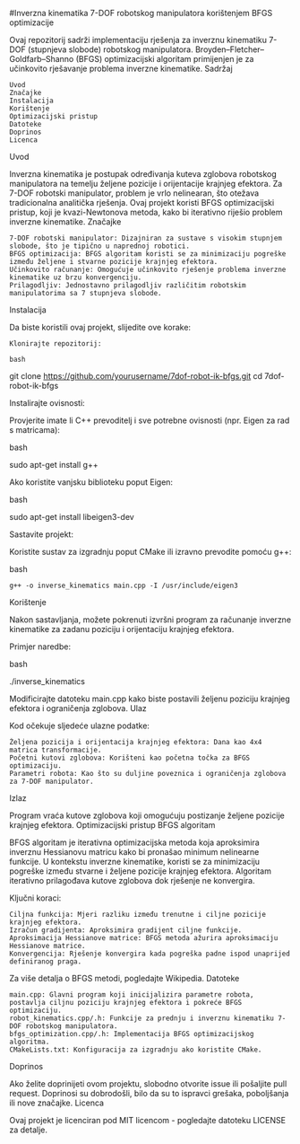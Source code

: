 #Inverzna kinematika 7-DOF robotskog manipulatora korištenjem BFGS optimizacije

Ovaj repozitorij sadrži implementaciju rješenja za inverznu kinematiku 7-DOF (stupnjeva slobode) robotskog manipulatora. Broyden–Fletcher–Goldfarb–Shanno (BFGS) optimizacijski algoritam primijenjen je za učinkovito rješavanje problema inverzne kinematike.
Sadržaj

    Uvod
    Značajke
    Instalacija
    Korištenje
    Optimizacijski pristup
    Datoteke
    Doprinos
    Licenca

Uvod

Inverzna kinematika je postupak određivanja kuteva zglobova robotskog manipulatora na temelju željene pozicije i orijentacije krajnjeg efektora. Za 7-DOF robotski manipulator, problem je vrlo nelinearan, što otežava tradicionalna analitička rješenja. Ovaj projekt koristi BFGS optimizacijski pristup, koji je kvazi-Newtonova metoda, kako bi iterativno riješio problem inverzne kinematike.
Značajke

    7-DOF robotski manipulator: Dizajniran za sustave s visokim stupnjem slobode, što je tipično u naprednoj robotici.
    BFGS optimizacija: BFGS algoritam koristi se za minimizaciju pogreške između željene i stvarne pozicije krajnjeg efektora.
    Učinkovito računanje: Omogućuje učinkovito rješenje problema inverzne kinematike uz brzu konvergenciju.
    Prilagodljiv: Jednostavno prilagodljiv različitim robotskim manipulatorima sa 7 stupnjeva slobode.

Instalacija

Da biste koristili ovaj projekt, slijedite ove korake:

    Klonirajte repozitorij:

    bash

git clone https://github.com/yourusername/7dof-robot-ik-bfgs.git
cd 7dof-robot-ik-bfgs

Instalirajte ovisnosti:

Provjerite imate li C++ prevoditelj i sve potrebne ovisnosti (npr. Eigen za rad s matricama):

bash

sudo apt-get install g++

Ako koristite vanjsku biblioteku poput Eigen:

bash

sudo apt-get install libeigen3-dev

Sastavite projekt:

Koristite sustav za izgradnju poput CMake ili izravno prevodite pomoću g++:

bash

    g++ -o inverse_kinematics main.cpp -I /usr/include/eigen3

Korištenje

Nakon sastavljanja, možete pokrenuti izvršni program za računanje inverzne kinematike za zadanu poziciju i orijentaciju krajnjeg efektora.

Primjer naredbe:

bash

./inverse_kinematics

Modificirajte datoteku main.cpp kako biste postavili željenu poziciju krajnjeg efektora i ograničenja zglobova.
Ulaz

Kod očekuje sljedeće ulazne podatke:

    Željena pozicija i orijentacija krajnjeg efektora: Dana kao 4x4 matrica transformacije.
    Početni kutovi zglobova: Korišteni kao početna točka za BFGS optimizaciju.
    Parametri robota: Kao što su duljine poveznica i ograničenja zglobova za 7-DOF manipulator.

Izlaz

Program vraća kutove zglobova koji omogućuju postizanje željene pozicije krajnjeg efektora.
Optimizacijski pristup
BFGS algoritam

BFGS algoritam je iterativna optimizacijska metoda koja aproksimira inverznu Hessianovu matricu kako bi pronašao minimum nelinearne funkcije. U kontekstu inverzne kinematike, koristi se za minimizaciju pogreške između stvarne i željene pozicije krajnjeg efektora. Algoritam iterativno prilagođava kutove zglobova dok rješenje ne konvergira.

Ključni koraci:

    Ciljna funkcija: Mjeri razliku između trenutne i ciljne pozicije krajnjeg efektora.
    Izračun gradijenta: Aproksimira gradijent ciljne funkcije.
    Aproksimacija Hessianove matrice: BFGS metoda ažurira aproksimaciju Hessianove matrice.
    Konvergencija: Rješenje konvergira kada pogreška padne ispod unaprijed definiranog praga.

Za više detalja o BFGS metodi, pogledajte Wikipedia.
Datoteke

    main.cpp: Glavni program koji inicijalizira parametre robota, postavlja ciljnu poziciju krajnjeg efektora i pokreće BFGS optimizaciju.
    robot_kinematics.cpp/.h: Funkcije za prednju i inverznu kinematiku 7-DOF robotskog manipulatora.
    bfgs_optimization.cpp/.h: Implementacija BFGS optimizacijskog algoritma.
    CMakeLists.txt: Konfiguracija za izgradnju ako koristite CMake.

Doprinos

Ako želite doprinijeti ovom projektu, slobodno otvorite issue ili pošaljite pull request. Doprinosi su dobrodošli, bilo da su to ispravci grešaka, poboljšanja ili nove značajke.
Licenca

Ovaj projekt je licenciran pod MIT licencom - pogledajte datoteku LICENSE za detalje.
